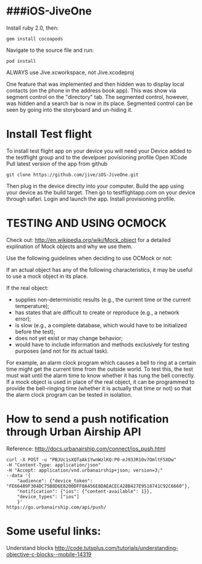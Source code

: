 ###iOS-JiveOne
===========

Install ruby 2.0, then:
```
gem install cocoapods
```

Navigate to the source file and run:
```
pod install
```

ALWAYS use Jive.xcworkspace, not Jive.xcodeproj


One feature that was implemented and then hidden was to display local contacts (on the phone in the address book app). This was show via segment control on the "directory" tab. The segmented control, however, was hidden and a search bar is now in its place. Segmented control can be seen by going into the storyboard and un-hiding it. 



Install Test flight
=
To install test flight app on your device you will need your Device added to the testflight group and to the develpoer povisioning profile
Open XCode
Pull latest version of the app from github
```
git clone https://github.com/jive/iOS-JiveOne.git
```

Then plug in the device directly into your computer.
Build the app using your device as the build target.
Then go to testflightapp.com on your device through safari.
Login and launch the app.
Install provisioning profile.

TESTING AND USING OCMOCK
==============
Check out: http://en.wikipedia.org/wiki/Mock_object for a detailed explination of Mock objects and why we use them.

Use the following guidelines when deciding to use OCMock or not:

If an actual object has any of the following characteristics, it may be useful to use a mock object in its place.

If the real object:
* supplies non-deterministic results (e.g., the current time or the current temperature);
* has states that are difficult to create or reproduce (e.g., a network error);
* is slow (e.g., a complete database, which would have to be initialized before the test);
* does not yet exist or may change behavior;
* would have to include information and methods exclusively for testing purposes (and not for its actual task).

For example, an alarm clock program which causes a bell to ring at a certain time might get the current time from the outside world. To test this, the test must wait until the alarm time to know whether it has rung the bell correctly. If a mock object is used in place of the real object, it can be programmed to provide the bell-ringing time (whether it is actually that time or not) so that the alarm clock program can be tested in isolation.



How to send a push notification through Urban Airship API 
==========
Reference: http://docs.urbanairship.com/connect/ios_push.html
```
curl -X POST -u "PBJUc1sXQTaAk1YwnWzlKQ:P0-eJ93JR1Ov7OmltF5XDw"
-H "Content-Type: application/json"
-H "Accept: application/vnd.urbanairship+json; version=3;"
--data '{
	"audience": {"device_token": "FE66489F304DC75B8D6E8200DFF8A456E8DAEACEC428B427E9518741C92C6660"}, 
	"notification": {"ios": {"content-available": 1}}, 
	"device_types": ["ios"]
	}'
https://go.urbanairship.com/api/push/
```

Some useful links:
==========

Understand blocks
http://code.tutsplus.com/tutorials/understanding-objective-c-blocks--mobile-14319
